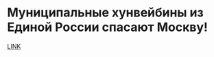 # Муниципальные хунвейбины из Единой России спасают Москву!



[LINK](https://varlamov.ru/1490975.html)
